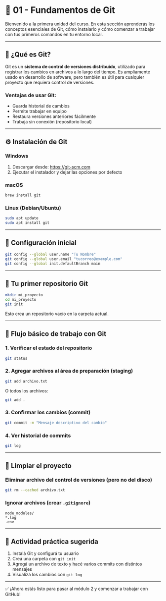# 🧱 01 - Fundamentos de Git

Bienvenido a la primera unidad del curso. En esta sección aprenderás los conceptos esenciales de Git, cómo instalarlo y cómo comenzar a trabajar con tus primeros comandos en tu entorno local.

---

## 🧠 ¿Qué es Git?

Git es un **sistema de control de versiones distribuido**, utilizado para registrar los cambios en archivos a lo largo del tiempo. Es ampliamente usado en desarrollo de software, pero también es útil para cualquier proyecto que requiera control de versiones.

### Ventajas de usar Git:
- Guarda historial de cambios
- Permite trabajar en equipo
- Restaura versiones anteriores fácilmente
- Trabaja sin conexión (repositorio local)

---

## ⚙️ Instalación de Git

### Windows
1. Descargar desde: https://git-scm.com
2. Ejecutar el instalador y dejar las opciones por defecto

### macOS
```bash
brew install git
```

### Linux (Debian/Ubuntu)
```bash
sudo apt update
sudo apt install git
```

---

## 🔧 Configuración inicial
```bash
git config --global user.name "Tu Nombre"
git config --global user.email "tucorreo@example.com"
git config --global init.defaultBranch main
```

---

## 🧪 Tu primer repositorio Git
```bash
mkdir mi_proyecto
cd mi_proyecto
git init
```
Esto crea un repositorio vacío en la carpeta actual.

---

## 🔄 Flujo básico de trabajo con Git

### 1. Verificar el estado del repositorio
```bash
git status
```

### 2. Agregar archivos al área de preparación (staging)
```bash
git add archivo.txt
```
O todos los archivos:
```bash
git add .
```

### 3. Confirmar los cambios (commit)
```bash
git commit -m "Mensaje descriptivo del cambio"
```

### 4. Ver historial de commits
```bash
git log
```

---

## 🧹 Limpiar el proyecto

### Eliminar archivo del control de versiones (pero no del disco)
```bash
git rm --cached archivo.txt
```

### Ignorar archivos (crear `.gitignore`)
```
node_modules/
*.log
.env
```

---

## 📝 Actividad práctica sugerida
1. Instalá Git y configurá tu usuario
2. Creá una carpeta con `git init`
3. Agregá un archivo de texto y hacé varios commits con distintos mensajes
4. Visualizá los cambios con `git log`

---

✅ ¡Ahora estás listo para pasar al módulo 2 y comenzar a trabajar con GitHub!

